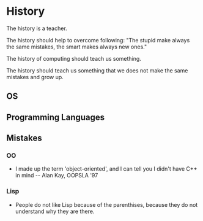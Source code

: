 # History

The history is a teacher.

The history should help to overcome following: "The stupid make always the same mistakes, the smart makes always new ones."

The history of computing should teach us something.

The history should teach us something that we does not make the same mistakes and grow up.

## OS

## Programming Languages

## Mistakes

### OO

* I made up the term 'object-oriented', and I can tell you I didn't have C++ in mind
  -- Alan Kay, OOPSLA '97

### Lisp

* People do not like Lisp because of the parenthises, because they do not understand why they are there.
